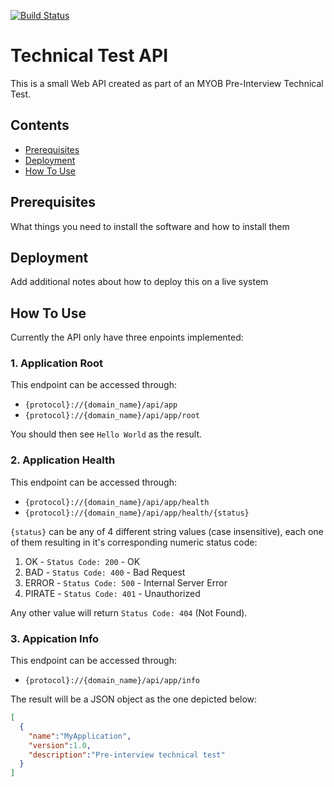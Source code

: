 [![Build Status](https://ivanpenadev.visualstudio.com/TechTestApi/_apis/build/status/TechTestApi-CI?branchName=master)](https://ivanpenadev.visualstudio.com/TechTestApi/_build/latest?definitionId=3&branchName=master)

# Technical Test API

This is a small Web API created as part of an MYOB Pre-Interview Technical Test.

## Contents

- [Prerequisites](#prerequisites)
- [Deployment](#deployment)
- [How To Use](#how-to-use)


Prerequisites
-------------

What things you need to install the software and how to install them

Deployment
----------

Add additional notes about how to deploy this on a live system

How To Use
----------

Currently the API only have three enpoints implemented:

### 1. Application Root

This endpoint can be accessed through:

* ```{protocol}://{domain_name}/api/app```
* ```{protocol}://{domain_name}/api/app/root```

You should then see ```Hello World``` as the result.

### 2. Application Health

This endpoint can be accessed through:

* ```{protocol}://{domain_name}/api/app/health```
* ```{protocol}://{domain_name}/api/app/health/{status}```

```{status}``` can be any of 4 different string values (case insensitive), each one of them resulting in it's corresponding numeric status code:

1. OK - ```Status Code: 200``` - OK
1. BAD - ```Status Code: 400``` - Bad Request
1. ERROR - ```Status Code: 500``` - Internal Server Error
1. PIRATE - ```Status Code: 401``` - Unauthorized

Any other value will return ```Status Code: 404``` (Not Found).

### 3. Appication Info

This endpoint can be accessed through:

* ```{protocol}://{domain_name}/api/app/info```

The result will be a JSON object as the one depicted below:

```json
[
  {
    "name":"MyApplication",
    "version":1.0,
    "description":"Pre-interview technical test"
  }
]
```

